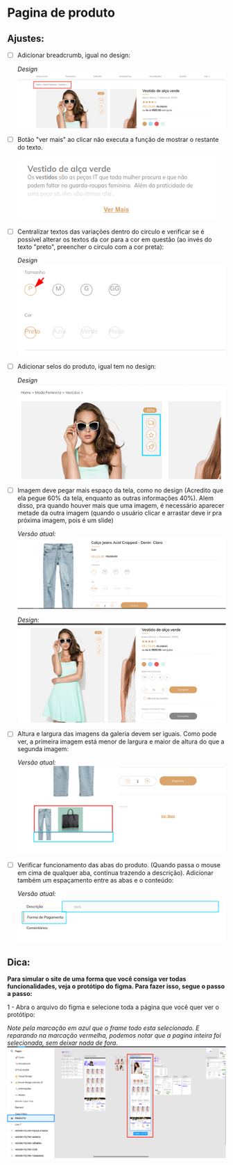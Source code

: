 # Pagina de produto
 
## Ajustes:
- [ ] Adicionar breadcrumb, igual no design:

	*Design* \
	![](https://github.com/luismod-eficaz/shopify-theme-adjusts/blob/main/img/Pasted%20image%2020240411153459.png)


- [ ] Botão "ver mais" ao clicar não executa a função de mostrar o restante do texto.

	![](https://github.com/luismod-eficaz/shopify-theme-adjusts/blob/main/img/Pasted%20image%2020240411141013.png)

- [ ] Centralizar textos das variações dentro do circulo e verificar se é possível alterar os textos da cor para a cor em questão (ao invés do texto "preto", preencher o circulo com a cor preta):

	*Design* \
	![](https://github.com/luismod-eficaz/shopify-theme-adjusts/blob/main/img/Pasted%20image%2020240411141852.png)

- [ ] Adicionar selos do produto, igual tem no design:
	
	*Design* \
	![](https://github.com/luismod-eficaz/shopify-theme-adjusts/blob/main/img/Pasted%20image%2020240411155056.png)

- [ ] Imagem deve pegar mais espaço da tela, como no design (Acredito que ela pegue 60% da tela, enquanto as outras informações 40%). Alem disso, pra quando houver mais que uma imagem, é necessário aparecer metade da outra imagem (quando o usuário clicar e arrastar deve ir pra próxima imagem, pois é um slide)
	
	*Versão atual:* \
	![](https://github.com/luismod-eficaz/shopify-theme-adjusts/blob/main/img/Pasted%20image%2020240411141648.png)

	 *Design:* \
	![](https://github.com/luismod-eficaz/shopify-theme-adjusts/blob/main/img/Pasted%20image%2020240411141537.png)


- [ ] Altura e largura das imagens da galeria devem ser iguais. Como pode ver, a primeira imagem está menor de largura e maior de altura do que a segunda imagem:
	
 	*Versão atual:*\
	![](https://github.com/luismod-eficaz/shopify-theme-adjusts/blob/main/img/Pasted%20image%2020240411153950.png)


- [ ] Verificar funcionamento das abas do produto. (Quando passa o mouse em cima de qualquer aba, continua trazendo a descrição). Adicionar também um espaçamento entre as abas e o conteúdo:

	*Versão atual:* \
	![](https://github.com/luismod-eficaz/shopify-theme-adjusts/blob/main/img/Pasted%20image%2020240411154544.png)

## Dica:
**Para simular o site de uma forma que você consiga ver todas funcionalidades, veja o protótipo do figma. Para fazer isso, segue o passo a passo:**

1 - Abra o arquivo do figma e selecione toda a página que você quer ver o protótipo:

*Note pela marcação em azul que o frame todo esta selecionado. E reparando na marcação vermelha, podemos notar que a pagina inteira foi selecionada, sem deixar nada de fora.* \
![](https://github.com/luismod-eficaz/shopify-theme-adjusts/blob/main/img/Pasted%20image%2020240411160148.png)

